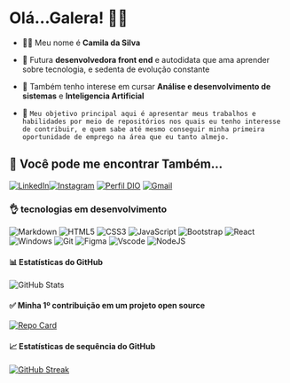 # Olá...Galera! 👋🏻 

* 👩🏽 Meu nome é **Camila da Silva**

* 🌱 Futura **desenvolvedora front end** e autodidata que ama aprender sobre tecnologia, e sedenta de evolução constante

* 🤔 Também tenho interese em cursar **Análise e desenvolvimento de sistemas** e **Inteligencia Artificial**

* 🎯 ```Meu objetivo principal aqui é apresentar meus trabalhos e habilidades por meio de repositórios nos quais eu tenho interesse de contribuir, e quem sabe até mesmo conseguir minha primeira oportunidade de emprego na área que eu tanto almejo.```

## 🔗 Você pode me encontrar Também...

[![LinkedIn](https://img.shields.io/badge/LinkedIn-0077B5?style=for-the-badge&logo=linkedin&logoColor=white)](https://www.linkedin.com/in/camilasilwa/)[![Instagram](https://img.shields.io/badge/-Instagram-%23E4405F?style=for-the-badge&logo=instagram&logoColor=white)](https://www.instagram.com/camilasilwa.dev/)
[![Perfil DIO](https://img.shields.io/badge/-Perfil%20DIO-0A66C2?style=for-the-badge)](https://web.dio.me/users/cs_camilasilva)
[![Gmail](https://img.shields.io/badge/Gmail-333333?style=for-the-badge&logo=gmail&logoColor=red)](mailto:S.camila340@gmail.com)

### 👌 tecnologias em desenvolvimento
![Markdown](https://img.shields.io/badge/Markdown-000?style=for-the-badge&logo=markdown)
![HTML5](https://img.shields.io/badge/HTML5-E34F26?style=for-the-badge&logo=html5&logoColor=white)
![CSS3](https://img.shields.io/badge/CSS3-1572B6?style=for-the-badge&logo=css3&logoColor=white)
![JavaScript](https://img.shields.io/badge/JavaScript-F7DF1E?style=for-the-badge&logo=javascript&logoColor=black)
![Bootstrap](https://img.shields.io/badge/-boostrap-0D1117?style=for-the-badge&logo=bootstrap&labelColor=0D1117)
![React](https://img.shields.io/badge/React-20232A?style=for-the-badge&logo=react&logoColor=61DAFB)
![Windows](https://img.shields.io/badge/Windows-000?style=for-the-badge&logo=windows&logoColor=2CA5E0)
![Git](https://img.shields.io/badge/GIT-E44C30?style=for-the-badge&logo=git&logoColor=white)
![Figma](https://img.shields.io/badge/Figma-696969?style=for-the-badge&logo=figma&logoColor=figma)
![Vscode](https://img.shields.io/badge/Vscode-007ACC?style=for-the-badge&logo=visual-studio-code&logoColor=white)
![NodeJS](https://img.shields.io/badge/node.js-6DA55F?style=for-the-badge&logo=node.js&logoColor=white)
#### 📊 Estatísticas do GitHub 
![GitHub Stats](https://github-readme-stats.vercel.app/api?username=camilasilwa&theme=neon&bg_color=000&border_color=30A3DC&show_icons=true&icon_color=&title#FF449F_color=E94D5F86400&text_color=FFF)
#### ✅ Minha 1º contribuição em um projeto open source
[![Repo Card](https://github-readme-stats.vercel.app/api/pin/?username=camilasilwa&repo=dio-lab-open-source&bg_color=000&border_color=30A3DC&show_icons=true&icon_color=FF449F&title_color=FF449f&text_color=FFF)](https://github.com/camilasilwa/dio-lab-open-source)
#### 📈 Estatísticas de sequência do GitHub
[![GitHub Streak](https://streak-stats.demolab.com/?user=camilasilwa&theme=neon&background=000&border=30A3DC&dates=FFF)](https://git.io/streak-stats)

<!---
camilasilwa/camilasilwa is a ✨ special ✨ repository because its `README.md` (this file) appears on your GitHub profile.
You can click the Preview link to take a look at your changes.
--->
